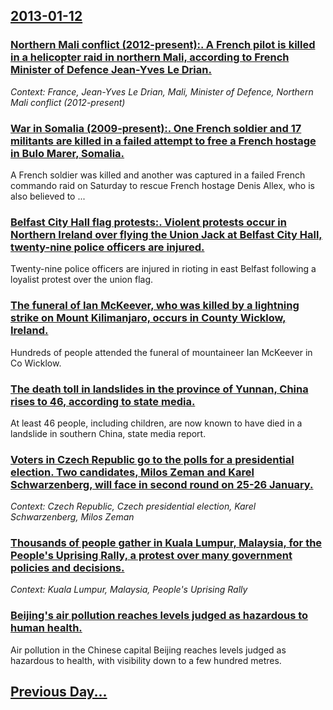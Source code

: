 ## [2013-01-12](/news/2013/01/12/index.md)

### [Northern Mali conflict (2012-present):. A French pilot is killed in a helicopter raid in northern Mali, according to French Minister of Defence Jean-Yves Le Drian. ](/news/2013/01/12/northern-mali-conflict-2012-present-a-french-pilot-is-killed-in-a-helicopter-raid-in-northern-mali-according-to-french-minister-of-de.md)
_Context: France, Jean-Yves Le Drian, Mali, Minister of Defence, Northern Mali conflict (2012-present)_

### [War in Somalia (2009-present):. One French soldier and 17 militants are killed in a failed attempt to free a French hostage in Bulo Marer, Somalia. ](/news/2013/01/12/war-in-somalia-2009-present-one-french-soldier-and-17-militants-are-killed-in-a-failed-attempt-to-free-a-french-hostage-in-bulo-marer.md)
A&#x20;French&#x20;soldier&#x20;was&#x20;killed&#x20;and&#x20;another&#x20;was&#x20;captured&#x20;in&#x20;a&#x20;failed&#x20;French&#x20;commando&#x20;raid&#x20;on&#x20;Saturday&#x20;to&#x20;rescue&#x20;French&#x20;hostage&#x20;Denis&#x20;Allex,&#x20;who&#x20;is&#x20;also&#x20;believed&#x20;to&#x20;...

### [Belfast City Hall flag protests:. Violent protests occur in Northern Ireland over flying the Union Jack at Belfast City Hall, twenty-nine police officers are injured. ](/news/2013/01/12/belfast-city-hall-flag-protests-violent-protests-occur-in-northern-ireland-over-flying-the-union-jack-at-belfast-city-hall-twenty-nine-po.md)
Twenty-nine police officers are injured in rioting in east Belfast following a loyalist protest over the union flag.

### [The funeral of Ian McKeever, who was killed by a lightning strike on Mount Kilimanjaro, occurs in County Wicklow, Ireland. ](/news/2013/01/12/the-funeral-of-ian-mckeever-who-was-killed-by-a-lightning-strike-on-mount-kilimanjaro-occurs-in-county-wicklow-ireland.md)
Hundreds of people attended the funeral of mountaineer Ian McKeever in Co Wicklow.

### [The death toll in landslides in the province of Yunnan, China rises to 46, according to state media. ](/news/2013/01/12/the-death-toll-in-landslides-in-the-province-of-yunnan-china-rises-to-46-according-to-state-media.md)
At least 46 people, including children, are now known to have died in a landslide in southern China, state media report.

### [Voters in Czech Republic go to the polls for a presidential election. Two candidates, Milos Zeman and Karel Schwarzenberg, will face in second round on 25-26 January. ](/news/2013/01/12/voters-in-czech-republic-go-to-the-polls-for-a-presidential-election-two-candidates-miloa-zeman-and-karel-schwarzenberg-will-face-in-sec.md)
_Context: Czech Republic, Czech presidential election, Karel Schwarzenberg, Milos Zeman_

### [Thousands of people gather in Kuala Lumpur, Malaysia, for the People's Uprising Rally, a protest over many government policies and decisions. ](/news/2013/01/12/thousands-of-people-gather-in-kuala-lumpur-malaysia-for-the-people-s-uprising-rally-a-protest-over-many-government-policies-and-decisions.md)
_Context: Kuala Lumpur, Malaysia, People's Uprising Rally_

### [Beijing's air pollution reaches levels judged as hazardous to human health. ](/news/2013/01/12/beijing-s-air-pollution-reaches-levels-judged-as-hazardous-to-human-health.md)
Air pollution in the Chinese capital Beijing reaches levels judged as hazardous to health, with visibility down to a few hundred metres.

## [Previous Day...](/news/2013/01/11/index.md)

